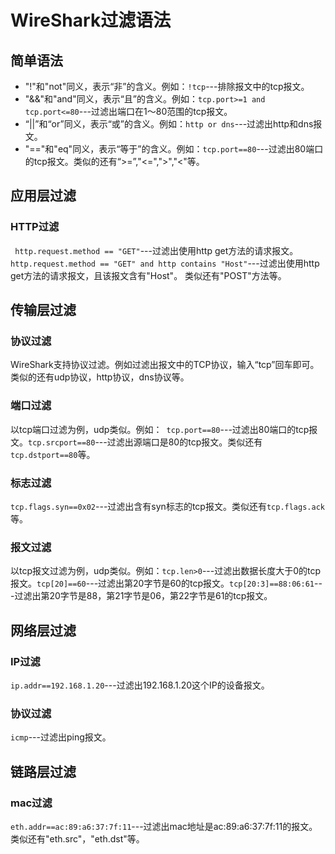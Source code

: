 # WireShark过滤语法

## 简单语法

* "!"和"not"同义，表示“非”的含义。例如：```!tcp```---排除报文中的tcp报文。
* "&&"和"and"同义，表示“且”的含义。例如：```tcp.port>=1 and tcp.port<=80```---过滤出端口在1～80范围的tcp报文。
* “||”和“or”同义，表示“或”的含义。例如：```http or dns```---过滤出http和dns报文。
* "=="和"eq"同义，表示“等于”的含义。例如：```tcp.port==80```---过滤出80端口的tcp报文。类似的还有“>=”,"<=",">","<"等。

## 应用层过滤

### HTTP过滤
``` http.request.method == "GET"```---过滤出使用http get方法的请求报文。
``` http.request.method == "GET" and http contains "Host" ```---过滤出使用http get方法的请求报文，且该报文含有"Host"。
类似还有"POST"方法等。


## 传输层过滤
### 协议过滤
WireShark支持协议过滤。例如过滤出报文中的TCP协议，输入“tcp”回车即可。类似的还有udp协议，http协议，dns协议等。

### 端口过滤
以tcp端口过滤为例，udp类似。例如：``` tcp.port==80```---过滤出80端口的tcp报文。```tcp.srcport==80```---过滤出源端口是80的tcp报文。类似还有```tcp.dstport==80```等。

### 标志过滤
```tcp.flags.syn==0x02```---过滤出含有syn标志的tcp报文。类似还有```tcp.flags.ack```等。

### 报文过滤
以tcp报文过滤为例，udp类似。例如：```tcp.len>0```---过滤出数据长度大于0的tcp报文。```tcp[20]==60```---过滤出第20字节是60的tcp报文。```tcp[20:3]==88:06:61```---过滤出第20字节是88，第21字节是06，第22字节是61的tcp报文。

## 网络层过滤

### IP过滤
```ip.addr==192.168.1.20```---过滤出192.168.1.20这个IP的设备报文。

### 协议过滤
```icmp```---过滤出ping报文。



## 链路层过滤
### mac过滤
```eth.addr==ac:89:a6:37:7f:11```---过滤出mac地址是ac:89:a6:37:7f:11的报文。类似还有"eth.src"，"eth.dst"等。